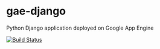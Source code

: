 # gae-django
Python Django application deployed on Google App Engine


[![Build Status](https://travis-ci.org/egenerat/gae-django.svg?branch=master)](https://travis-ci.org/egenerat/gae-django)
